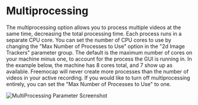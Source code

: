 # Multiprocessing

The multiprocessing option allows you to process multiple videos at the same time, decreasing the total processing time. Each process runs in a separate CPU core. You can set the number of CPU cores to use by changing the "Max Number of Processes to Use" option in the "2d Image Trackers" parameter group. The default is the maximum number of cores on your machine minus one, to account for the process the GUI is running in. In the example below, the machine has 8 cores total, and 7 show up as available. Freemocap will never create more processes than the number of videos in your active recording. If you would like to turn off multiprocessing entirely, you can set the "Max Number of Processes to Use" to one. 


![MultiProcessing Parameter Screenshot](multiprocessing_crop_detail.png)